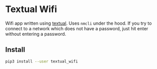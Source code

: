 # Textual Wifi

Wifi app written using [textual](https://textual.textualize.io/).
Uses `nmcli` under the hood.
If you try to connect to a network which does not have a password, just hit enter without entering a password.

## Install

```sh
pip3 install --user textual_wifi
```
